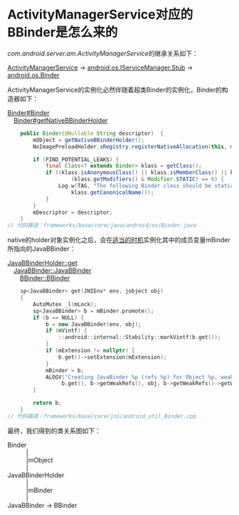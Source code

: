 # ActivityManagerService对应的BBinder是怎么来的

*com.android.server.am.ActivityManagerService*的继承关系如下：  

[ActivityManagerService][ActivityManagerServiceLink] -> [android.os.IServiceManager.Stub][IServiceManagerStubLink] -> [android.os.Binder][BinderLink]

[ActivityManagerServiceLink]:https://cs.android.com/android/platform/superproject/+/master:frameworks/base/services/core/java/com/android/server/am/ActivityManagerService.java;l=417
[IServiceManagerStubLink]:https://cs.android.com/android/platform/superproject/+/master:out/soong/.intermediates/frameworks/base/framework-minus-apex/android_common/xref30/srcjars.xref/android/os/IServiceManager.java;l=111
[BinderLink]:https://cs.android.com/android/platform/superproject/+/master:frameworks/base/core/java/android/os/Binder.java;l=584

ActivityManagerService的实例化必然伴随着超类Binder的实例化，Binder的构造器如下：  

[Binder#Binder][BinderCnstctrLink]  
&emsp;[Binder#getNativeBBinderHolder][getNativeBBinderHolderLink]  

[BinderCnstctrLink]:https://cs.android.com/android/platform/superproject/+/master:frameworks/base/core/java/android/os/Binder.java;l=600
[getNativeBBinderHolderLink]:https://cs.android.com/android/platform/superproject/+/master:frameworks/base/core/jni/android_util_Binder.cpp;l=1021

```java
    public Binder(@Nullable String descriptor)  {
        mObject = getNativeBBinderHolder();
        NoImagePreloadHolder.sRegistry.registerNativeAllocation(this, mObject);

        if (FIND_POTENTIAL_LEAKS) {
            final Class<? extends Binder> klass = getClass();
            if ((klass.isAnonymousClass() || klass.isMemberClass() || klass.isLocalClass()) &&
                    (klass.getModifiers() & Modifier.STATIC) == 0) {
                Log.w(TAG, "The following Binder class should be static or leaks might occur: " +
                    klass.getCanonicalName());
            }
        }
        mDescriptor = descriptor;
    }
// 代码路径：frameworks/base/core/java/android/os/Binder.java
```

native的holder对象实例化之后，会在[适当的时机](./Android-Binder-2.md)实例化其中的成员变量mBinder所指向的JavaBBinder：  

[JavaBBinderHolder::get][getLink]  
&emsp;[JavaBBinder::JavaBBinder][JavaBBinderCnstctrLink]  
&emsp;&emsp;[BBinder::BBinder][BBinderCnstctrLink]  

[getLink]:https://cs.android.com/android/platform/superproject/+/master:frameworks/base/core/jni/android_util_Binder.cpp;l=462
[JavaBBinderCnstctrLink]:https://cs.android.com/android/platform/superproject/+/master:frameworks/base/core/jni/android_util_Binder.cpp;l=343
[BBinderCnstctrLink]:https://cs.android.com/android/platform/superproject/+/master:frameworks/native/libs/binder/Binder.cpp;l=148

```c++
    sp<JavaBBinder> get(JNIEnv* env, jobject obj)
    {
        AutoMutex _l(mLock);
        sp<JavaBBinder> b = mBinder.promote();
        if (b == NULL) {
            b = new JavaBBinder(env, obj);
            if (mVintf) {
                ::android::internal::Stability::markVintf(b.get());
            }
            if (mExtension != nullptr) {
                b.get()->setExtension(mExtension);
            }
            mBinder = b;
            ALOGV("Creating JavaBinder %p (refs %p) for Object %p, weakCount=%" PRId32 "\n",
                 b.get(), b->getWeakRefs(), obj, b->getWeakRefs()->getWeakCount());
        }

        return b;
    }
// 代码路径：frameworks/base/core/jni/android_util_Binder.cpp
```

最终，我们得到的类关系图如下：  

Binder  
&emsp;&emsp;&emsp;|  
&emsp;&emsp;&emsp;|mObject  
&emsp;&emsp;&emsp;|  
JavaBBinderHolder  
&emsp;&emsp;&emsp;|  
&emsp;&emsp;&emsp;|mBinder  
&emsp;&emsp;&emsp;|  
JavaBBinder -> BBinder  
